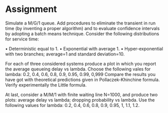  # Assignment 
 
 Simulate a M/G/1 queue. Add procedures to eliminate the transient in run time (by inventing a proper algorithm)
 and to evaluate confidence intervals by adopting a batch means technique.
 Consider the following distributions for service time:
 
 • Deterministic equal to 1.
 • Exponential with average 1.
 • Hyper-exponential with two branches; average=1 and standard deviation=10.

 
 For each of three considered systems produce a plot in which you report the average queueing
 delay vs lambda.
 Choose the following vales for lambda: 0.2, 0.4, 0.6, 0.8, 0.9, 0.95, 0.99, 0,999
 Compare the results you have got with theoretical predictions given in Pollaczek-Khinchine
 formula.
 Verify experimentally the Little formula.
 
 At last, consider a M/M/1 with finite waiting line N=1000, and produce two plots: average
 delay vs lambda; dropping probability vs lambda. Use the following values for lambda: 0.2,
 0.4, 0.6, 0.8, 0.9, 0.95, 1, 1.1, 1.2.
